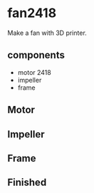 # fan2418
Make a fan with 3D printer.

## components
* motor 2418
* impeller
* frame

## Motor

## Impeller

## Frame

## Finished
